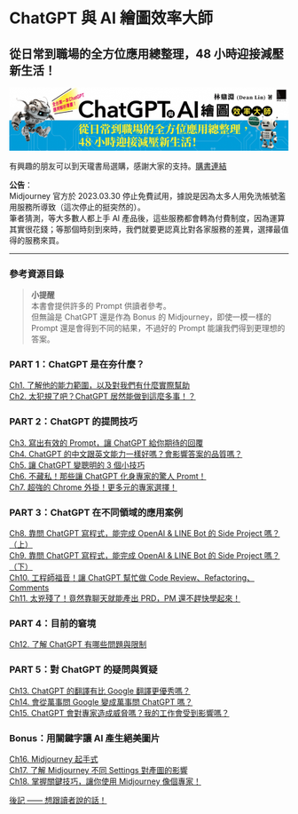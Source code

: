 # ChatGPT 與 AI 繪圖效率大師

## 從日常到職場的全方位應用總整理，48 小時迎接減壓新生活！

![img](./img/bar.png)

有興趣的朋友可以到天瓏書局選購，感謝大家的支持。[購書連結](https://www.tenlong.com.tw/products/9786263334137)

**公告**：  
Midjourney 官方於 2023.03.30 停止免費試用，據說是因為太多人用免洗帳號濫用服務所導致（這次停止的挺突然的）。  
筆者猜測，等大多數人都上手 AI 產品後，這些服務都會轉為付費制度，因為運算其實很花錢；等那個時刻到來時，我們就要更認真比對各家服務的差異，選擇最值得的服務來買。

---

### 參考資源目錄

> **小提醒**  
> 本書會提供許多的 Prompt 供讀者參考。  
> 但無論是 ChatGPT 還是作為 Bonus 的 Midjourney，即使一模一樣的 Prompt 還是會得到不同的結果，不過好的 Prompt 能讓我們得到更理想的答案。  

### PART 1：ChatGPT 是在夯什麼？

[Ch1. 了解他的能力範圍，以及對我們有什麼實際幫助](Ch01)  
[Ch2. 太犯規了吧？ChatGPT 居然能做到這麼多事！？](Ch02)  

### PART 2：ChatGPT 的提問技巧

[Ch3. 寫出有效的 Prompt，讓 ChatGPT 給你期待的回覆](Ch03)  
[Ch4. ChatGPT 的中文跟英文能力一樣好嗎？會影響答案的品質嗎？](Ch04)  
[Ch5. 讓 ChatGPT 變聰明的 3 個小技巧](Ch05)  
[Ch6. 不藏私！那些讓 ChatGPT 化身專家的驚人 Promt！](Ch06)  
[Ch7. 超強的 Chrome 外掛！更多元的專家選擇！](Ch07)  

### PART 3：ChatGPT 在不同領域的應用案例

[Ch8. 靠問 ChatGPT 寫程式，能完成 OpenAI & LINE Bot 的 Side Project 嗎？（上）](Ch08)  
[Ch9. 靠問 ChatGPT 寫程式，能完成 OpenAI & LINE Bot 的 Side Project 嗎？（下）](Ch09)  
[Ch10. 工程師福音！讓 ChatGPT 幫忙做 Code Review、Refactoring、Comments](Ch10)  
[Ch11. 太兇殘了！竟然靠聊天就能產出 PRD，PM 還不趕快學起來！](Ch11)  

### PART 4：目前的窘境

[Ch12. 了解 ChatGPT 有哪些問題與限制](Ch12)  

### PART 5：對 ChatGPT 的疑問與質疑

[Ch13. ChatGPT 的翻譯有比 Google 翻譯更優秀嗎？](Ch13)  
[Ch14. 會從萬事問 Google 變成萬事問 ChatGPT 嗎？](Ch14)  
[Ch15. ChatGPT 會對專家造成威脅嗎？我的工作會受到影響嗎？](Ch15)  

### Bonus：用關鍵字讓 AI 產生絕美圖片

[Ch16. Midjourney 起手式](Ch16)  
[Ch17. 了解 Midjourney 不同 Settings 對產圖的影響](Ch17)  
[Ch18. 掌握關鍵技巧，讓你使用 Midjourney 像個專家！](Ch18)  

[後記 —— 想跟讀者說的話！](後記)
